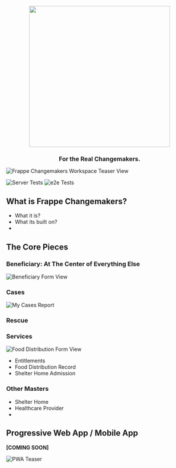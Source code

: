<p align="center">
  <a href="https://github.com/frappe/changemakers">
    <img src="https://user-images.githubusercontent.com/34810212/208023291-05c6cc03-1d09-44cf-8758-88b7288adc6f.png" width="380" />
  </a>
</p>
<h1 style="font-size: 16px" align="center">For the Real Changemakers.</h1>

![Frappe Changemakers Workspace Teaser View](https://user-images.githubusercontent.com/34810212/225823098-eb942986-2ec6-49f1-adc8-e0d21da46c30.png)

<p align="center">

![Server Tests](https://github.com/frappe/changemakers/actions/workflows/ci.yml/badge.svg)
![e2e Tests](https://github.com/frappe/changemakers/actions/workflows/playwright.yml/badge.svg)

</p>

## What is Frappe Changemakers?

* What it is?
* What its built on?
*

## The Core Pieces

### Beneficiary: At The Center of Everything Else

![Beneficiary Form View](https://user-images.githubusercontent.com/34810212/225822219-99c855f7-55dd-4390-a335-19943a033bda.png)

### Cases

![My Cases Report](https://user-images.githubusercontent.com/34810212/225826337-d3ca305d-9099-4a62-b1ce-061df9705544.png)

### Rescue

### Services

![Food Distribution Form View](https://user-images.githubusercontent.com/34810212/225826681-e365d128-1199-4de4-9dfe-f4a6b3d00b92.png)


* Entitlements
* Food Distribution Record
* Shelter Home Admission

### Other Masters

* Shelter Home
* Healthcare Provider
*

## Progressive Web App / Mobile App 

**[COMING SOON]**

![PWA Teaser](https://user-images.githubusercontent.com/34810212/225822781-c40b0581-a925-49a4-9893-08aab90eaf6f.png)

